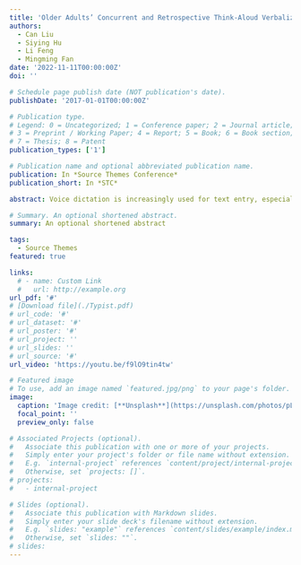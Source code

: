 ```yaml
---
title: 'Older Adults’ Concurrent and Retrospective Think-Aloud Verbalizations for Identifying User Experience Problems of VR Games'
authors:
  - Can Liu
  - Siying Hu
  - Li Feng
  - Mingming Fan
date: '2022-11-11T00:00:00Z'
doi: ''

# Schedule page publish date (NOT publication's date).
publishDate: '2017-01-01T00:00:00Z'

# Publication type.
# Legend: 0 = Uncategorized; 1 = Conference paper; 2 = Journal article;
# 3 = Preprint / Working Paper; 4 = Report; 5 = Book; 6 = Book section;
# 7 = Thesis; 8 = Patent
publication_types: ['1']

# Publication name and optional abbreviated publication name.
publication: In *Source Themes Conference*
publication_short: In *STC*

abstract: Voice dictation is increasingly used for text entry, especially in mobile scenarios. However, the speech-based experience gets disrupted when users must go back to a screen and keyboard to review and edit the text. While existing dictation systems focus on improving transcription and error correction, little is known about how to support speech input for the entire text creation process, including composition, reviewing and editing. We conducted an experiment in which ten pairs of participants took on the roles of authors and typists to work on a text authoring task. By analysing the natural language patterns of both authors and typists, we identified new challenges and opportunities for the design of future dictation interfaces, including the ambiguity of human dictation, the differences between audio-only and with screen, and various passive and active assistance that can potentially be provided by future systems.

# Summary. An optional shortened abstract.
summary: An optional shortened abstract

tags:
  - Source Themes
featured: true

links:
  # - name: Custom Link
  #   url: http://example.org
url_pdf: '#'
# [Download file](./Typist.pdf)
# url_code: '#'
# url_dataset: '#'
# url_poster: '#'
# url_project: ''
# url_slides: ''
# url_source: '#'
url_video: 'https://youtu.be/f9lO9tin4tw'

# Featured image
# To use, add an image named `featured.jpg/png` to your page's folder.
image:
  caption: 'Image credit: [**Unsplash**](https://unsplash.com/photos/pLCdAaMFLTE)'
  focal_point: ''
  preview_only: false

# Associated Projects (optional).
#   Associate this publication with one or more of your projects.
#   Simply enter your project's folder or file name without extension.
#   E.g. `internal-project` references `content/project/internal-project/index.md`.
#   Otherwise, set `projects: []`.
# projects:
#   - internal-project

# Slides (optional).
#   Associate this publication with Markdown slides.
#   Simply enter your slide deck's filename without extension.
#   E.g. `slides: "example"` references `content/slides/example/index.md`.
#   Otherwise, set `slides: ""`.
# slides:
---
```


<!-- {{% callout note %}}
Click the _Cite_ button above to demo the feature to enable visitors to import publication metadata into their reference management software.
{{% /callout %}} -->

<!-- Supplementary notes can be added here, including [code and math](https://wowchemy.com/docs/content/writing-markdown-latex/). -->
